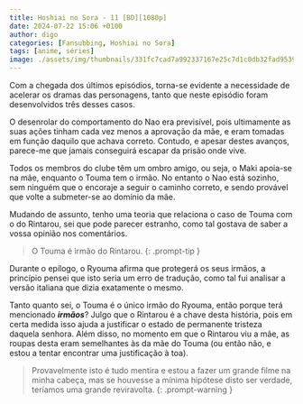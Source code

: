 ```yaml
---
title: Hoshiai no Sora - 11 [BD][1080p]
date: 2024-07-22 15:06 +0100
author: digo
categories: [Fansubbing, Hoshiai no Sora] 
tags: [anime, séries]
image: ./assets/img/thumbnails/331fc7cad7a992337167e25c7d1c0db32fad9539.jpeg
---
```


Com a chegada dos últimos episódios, torna-se evidente a necessidade de acelerar os dramas das personagens, tanto que neste episódio foram desenvolvidos três desses casos.

O desenrolar do comportamento do Nao era previsível, pois ultimamente as suas ações tinham cada vez menos a aprovação da mãe, e eram tomadas em função daquilo que achava correto. Contudo, e apesar destes avanços, parece-me que jamais conseguirá escapar da prisão onde vive.

Todos os membros do clube têm um ombro amigo, ou seja, o Maki apoia-se na mãe, enquanto o Touma tem o irmão. No entanto o Nao está sozinho, sem ninguém que o encoraje a seguir o caminho correto, e sendo provável que volte a submeter-se ao domínio da mãe.

Mudando de assunto, tenho uma teoria que relaciona o caso de Touma com o do Rintarou, sei que pode parecer estranho, como tal gostava de saber a vossa opinião nos comentários.

> O Touma é irmão do Rintarou.
{: .prompt-tip }

Durante o epílogo, o Ryouma afirma que protegerá os seus irmãos, a princípio pensei que isto seria um erro de tradução, como tal fui analisar a versão italiana que dizia exatamente o mesmo.

Tanto quanto sei, o Touma é o único irmão do Ryouma, então porque terá mencionado ***irmãos***? Julgo que o Rintarou é a chave desta história, pois em certa medida isso ajuda a justificar o estado de permanente tristeza daquela senhora. Além disso, no momento em que o Rintarou viu a mãe, as roupas desta eram semelhantes às da mãe do Touma (ou então não, e estou a tentar encontrar uma justificação à toa).

> Provavelmente isto é tudo mentira e estou a fazer um grande filme na minha cabeça, mas se houvesse a mínima hipótese disto ser verdade, teríamos uma grande reviravolta.
{: .prompt-warning }
